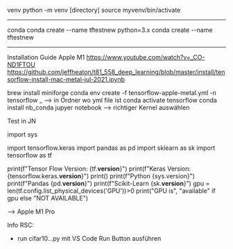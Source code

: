 
venv
 python -m venv [directory]
 source myvenv/bin/activate

*********************************************

conda
conda create --name tftestnew python=3.x
conda create --name tftestnew

*********************************************

Installation Guide Apple M1
https://www.youtube.com/watch?v=_CO-ND1FTOU
https://github.com/jeffheaton/t81_558_deep_learning/blob/master/install/tensorflow-install-mac-metal-jul-2021.ipynb


brew install miniforge
conda env create -f tensorflow-apple-metal.yml -n tensorflow _      --> in Ordner wo yml file ist
conda activate tensorflow
conda install nb_conda
jupyer notebook       --> richtiger Kernel auswählen



Test in JN

import sys

import tensorflow.keras
import pandas as pd
import sklearn as sk
import tensorflow as tf

print(f"Tensor Flow Version: {tf.__version__}")
print(f"Keras Version: {tensorflow.keras.__version__}")
print()
print(f"Python {sys.version}")
print(f"Pandas {pd.__version__}")
print(f"Scikit-Learn {sk.__version__}")
gpu = len(tf.config.list_physical_devices('GPU'))>0
print("GPU is", "available" if gpu else "NOT AVAILABLE")

--> Apple M1 Pro


Info RSC:
- run cifar10...py mit VS Code Run Button ausführen

